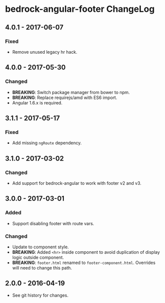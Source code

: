 # bedrock-angular-footer ChangeLog

## 4.0.1 - 2017-06-07

### Fixed
- Remove unused legacy hr hack.

## 4.0.0 - 2017-05-30

### Changed
- **BREAKING**: Switch package manager from bower to npm.
- **BREAKING**: Replace requirejs/amd with ES6 import.
- Angular 1.6.x is required.

## 3.1.1 - 2017-05-17

### Fixed
- Add missing `ngRoute` dependency.

## 3.1.0 - 2017-03-02

### Changed
- Add support for bedrock-angular to work with footer v2 and v3.

## 3.0.0 - 2017-03-01

### Added
- Support disabling footer with route vars.

### Changed
- Update to component style.
- **BREAKING**: Added `<hr>` inside component to avoid duplication of display
  logic outside component.
- **BREAKING**: `footer.html` renamed to `footer-component.html`. Overrides
  will need to change this path.

## 2.0.0 - 2016-04-19

- See git history for changes.
